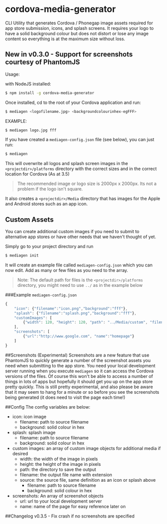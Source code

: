 cordova-media-generator
=======================

CLI Utility that generates Cordova / Phonegap image assets required for app store submission, icons, and splash screens.
It requires your logo to have a solid background colour but does not distort or lose any image content so everything is at the maximum size without loss.

## New in v0.3.0 - Support for screenshots courtesy of PhantomJS

Usage:

with NodeJS installed:

```bash
$ npm install -g cordova-media-generator
```

Once installed, cd to the root of your Cordova application and run:
```bash
$ mediagen <logofilename.jpg> <backgroundcolourinhex-egFFF>
```

EXAMPLE:
```bash
$ mediagen logo.jpg fff
```

If you have created a `mediagen-config.json` file (see below), you can just run:
```bash
$ mediagen
```

This will overwrite all logos and splash screen images in the `<projectdir>/platforms` directory with the correct sizes and in the correct location for Cordova (As at 3.5)
> The recommended image or logo size is 2000px x 2000px. Its not a problem if the logo isn't square.

It also creates a `<projectdir>/Media` directory that has images for the Apple and Android stores such as an app icon.

## Custom Assets
You can create additional custom images if you need to submit to alternative app stores or have other needs that we haven't thought of yet.

Simply go to your project directory and run
```bash
$ mediagen init
```

It will create an example file called `mediagen-config.json` which you can now edit. Add as many or few files as you need to the array.

> Note: The default path for files is the `<projectdir>/platforms` directory, you might need to use `../` as in the example below

###Example `mediagen-config.json`
```javascript
{
    "icon": {"filename":"icon.png","background":"fff"},
    "splash": {"filename":"splash.png","background":"fff"},
    "customImages": [
        {"width": 120, "height": 120, "path": "../Media/custom", "filename":"outputFilename.png", "source":{"filename":"image.png","background":"fff"}}
    ],
    "screenshots": [
        {"url":"http://www.google.com", "name":"homepage"}
    ]
}
```

##Screenshots (Experimental)
Screenshots are a new feature that use PhantomJS to quickly generate a number of the screenshot assets you need when submitting to the app store. You need your local development server running when you execute `mediagen` so it can access the Cordova versions of the files. Of course this won't be able to access a number of things in lots of apps but hopefully it should get you up on the app store pretty quickly.
This is still pretty experimental, and also please be aware that it may seem to hang for a minute or so before you see the screenshots being generated (it does need to visit the page each time!)


##Config
The config variables are below:

- icon: icon image
    - filename: path to source filename
    - background: solid colour in hex
- splash: splash image
    - filename: path to source filename
    - background: solid colour in hex
- custom images: an array of custom image objects for additional media if desired
    - width: the width of the image in pixels
    - height: the height of the image in pixels
    - path: the directory to save the output
    - filename: the output file name with extension
    - source: the source file, same definition as an icon or splash above
        - filename: path to source filename
        - background: solid colour in hex
- screenshots: An array of screenshot objects
    - url: url to your local development server
    - name: name of the page for easy reference later on

##Changelog
v0.3.5 - Fix crash if no screenshots are specified